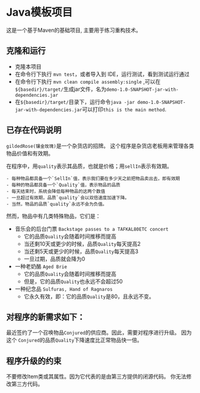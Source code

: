 # Java模板项目

这是一个基于Maven的基础项目, 主要用于练习重构技术。

## 克隆和运行
* 克隆本项目
* 在命令行下执行 `mvn test`，或者导入到 IDE，运行测试，看到测试运行通过
* 在命令行下执行 `mvn clean compile assembly:single` ,可以在`${basedir}/target/`生成jar文件，名为`demo-1.0-SNAPSHOT-jar-with-dependencies.jar`
* 在`${basedir}/target/`目录下，运行命令`java -jar demo-1.0-SNAPSHOT-jar-with-dependencies.jar`可以打印`this is the main method`.

## 已存在代码说明

`gildedRose(镶金玫瑰)`是一个杂货店的招牌。
这个程序是杂货店老板用来管理各类物品价值和有效期。

在程序中，用`quality`表示其品质，也就是价格；用`sellIn`表示有效期。

	- 每种物品都具备一个`SellIn`值，表示我们要在多少天之前把物品卖出去，即有效期
	- 每种的物品都具备一个`Quality`值，表示物品的品质
	- 每天结束时，系统会降低每种物品的这两个数值
	- 一旦超过有效期，品质`quality`会以双倍速度加速下降。
	- 当然，物品的品质`quality`永远不会为负值。

然而，物品中有几类特殊物品，它们是：

- 音乐会的后台门票 `Backstage passes to a TAFKAL80ETC concert`
  - 它的品质`Quality`会随着时间推移而提高
  - 当还剩10天或更少的时候，品质`Quality`每天提高2
  - 当还剩5天或更少的时候，品质`Quality`每天提高3
  - 一旦过期，品质就会降为0
- 一种老奶酪 `Aged Brie`
  - 它的品质`Quality`会随着时间推移而提高
  - 但是，它的品质`Quality`也永远不会超过50
- 一种纪念品 `Sulfuras, Hand of Ragnaros`
  - 它永久有效，即：它的品质`Quality`是80，且永远不变。

## 对程序的新需求如下：

最近签约了一个召唤物品`Conjured`的供应商。因此，需要对程序进行升级。
因为这个 `Conjured`的品质`Quality`下降速度比正常物品快一倍。

## 程序升级的约束

不要修改Item类或其属性。因为它代表的是由第三方提供的闭源代码。
你无法修改第三方代码。







